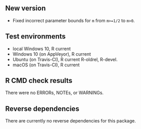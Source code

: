 ## New version

* Fixed incorrect parameter bounds for `m` from `m>=1/2` to `m>0`.

## Test environments
* local Windows 10, R current
* Windows 10 (on AppVeyor), R current
* Ubuntu (on Travis-CI), R current R-oldrel, R-devel.
* macOS (on Travis-CI), R current

## R CMD check results
There were no ERRORs, NOTEs, or WARNINGs. 

## Reverse dependencies
There are currently no reverse dependencies for this package.
